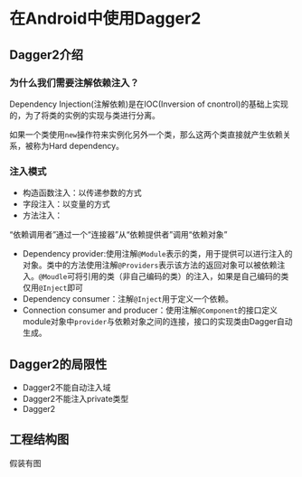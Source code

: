 # 在Android中使用Dagger2

## Dagger2介绍

### 为什么我们需要注解依赖注入？

Dependency Injection\(注解依赖\)是在IOC\(Inversion of cnontrol\)的基础上实现的，为了将类的实例的实现与类进行分离。

如果一个类使用`new`操作符来实例化另外一个类，那么这两个类直接就产生依赖关系，被称为Hard dependency。

### 注入模式

* 构造函数注入：以传递参数的方式
* 字段注入：以变量的方式
* 方法注入：

“依赖调用者”通过一个“连接器”从“依赖提供者”调用“依赖对象”

* Dependency provider:使用注解`@Module`表示的类，用于提供可以进行注入的对象。类中的方法使用注解`@Providers`表示该方法的返回对象可以被依赖注入。`@Moudle`可将引用的类（非自己编码的类）的注入，如果是自己编码的类仅用`@Inject`即可
* Dependency consumer：注解`@Inject`用于定义一个依赖。
* Connection consumer and producer：使用注解`@Component`的接口定义module对象中`provider`与依赖对象之间的连接，接口的实现类由Dagger自动生成。

## Dagger2的局限性

* Dagger2不能自动注入域
* Dagger2不能注入private类型
* Dagger2

## 工程结构图

假装有图

